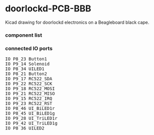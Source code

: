 # doorlockd-PCB-BBB

Kicad drawing for doorlockd electronics on a Beagleboard black cape.

### component list


### connected IO ports
<pre>
IO P8_23 Button1
IO P9_14 Solenoid
IO P8_34 UILED1
IO P8_21 Button2
IO P9_17 RC522_SDA
IO P9_22 RC522_SCK
IO P9_18 RC522_MOSI
IO P9_21 RC522_MISO
IO P9_15 RC522_IRQ
IO P9_23 RC522_RST
IO P8_46 UI_BiLED1r
IO P8_45 UI_BiLED1g
IO P9_28 UI_TriLED1r
IO P9_42 UI_TriLED1g
IO P8_36 UILED2
</pre>

